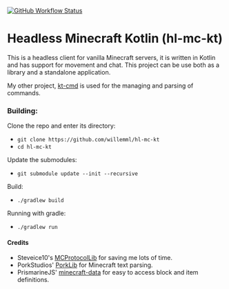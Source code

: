[![GitHub Workflow Status](https://img.shields.io/github/workflow/status/willemml/hl-mc-kt/Java%20CI%20with%20Gradle?logo=github)](https://github.com/wnuke/hl-mc-kt/actions?query=workflow%3A%22Java%20CI%20with%20Gradle%22)
# Headless Minecraft Kotlin (hl-mc-kt)

This is a headless client for vanilla Minecraft servers, it is written in Kotlin and has support for movement and chat. This project can be use both as a library and a standalone application.

My other project, [kt-cmd](https://github.com/willemml/kt-cmd) is used for the managing and parsing of commands.

### Building:
Clone the repo and enter its directory:
 - `git clone https://github.com/willemml/hl-mc-kt`
 - `cd hl-mc-kt`

Update the submodules:
 - `git submodule update --init --recursive`
 
Build:
 - `./gradlew build`
 
Running with gradle:
 - `./gradlew run`

#### Credits
 - Steveice10's [MCProtocolLib](https://github.com/Steveice10/MCProtocolLib) for saving me lots of time.
 - PorkStudios' [PorkLib](https://github.com/PorkStudios/PorkLib) for Minecraft text parsing.
 - PrismarineJS' [minecraft-data](https://github.com/PrismarineJS/minecraft-data) for easy to access block and item definitions.
